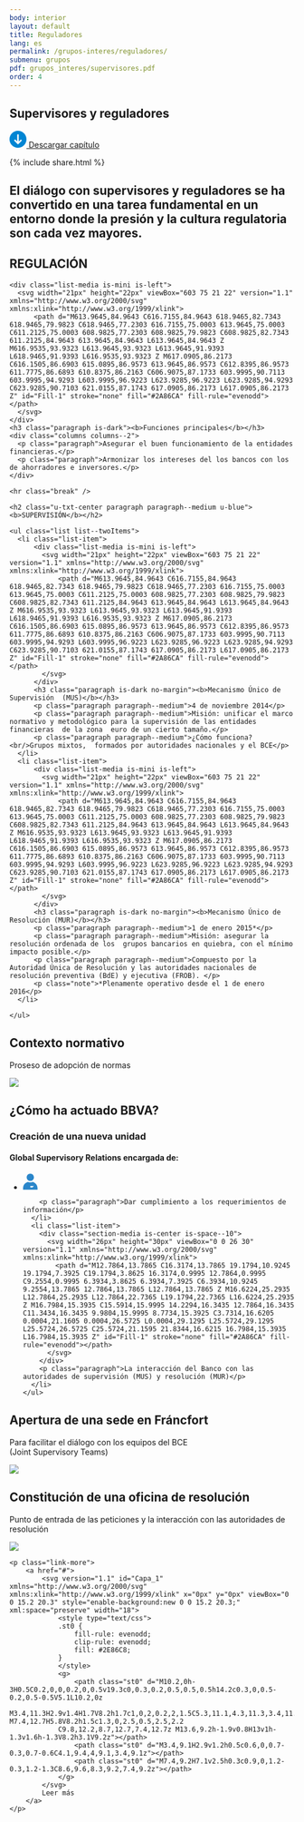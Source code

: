 ```yaml
---
body: interior
layout: default
title: Reguladores
lang: es
permalink: /grupos-interes/reguladores/
submenu: grupos
pdf: grupos_interes/supervisores.pdf
order: 4
---
```



<section class="principal"  data-parallax="scroll" data-speed=".4" data-image-src="{{site.baseurl}}/images/bg-reguladores.png">
  <div class="section-header section-header--strategy">
    <h1>Supervisores y reguladores</h1>
  </div>
</section>

<section class="section-option">
  <div class="container container--small u-flex u-space-between">
    <p class="download-option">
      <a href="{{site.baseurl}}/downloads/{{ page.pdf }}">
        <svg width="30px" height="30px" viewBox="-7 -1741 30 30" version="1.1" xmlns="http://www.w3.org/2000/svg" xmlns:xlink="http://www.w3.org/1999/xlink">
          <path d="M8,-1741 C-0.318181818,-1741 -7,-1734.31818 -7,-1726 C-7,-1717.68182 -0.318181818,-1711 8,-1711 C16.3181818,-1711 23,-1717.68182 23,-1726 C23,-1734.31818 16.3181818,-1741 8,-1741 Z M14.6136364,-1723.47727 L8.47727273,-1717.34091 C8.34090909,-1717.20455 8.13636364,-1717.13636 8,-1717.13636 C7.79545455,-1717.13636 7.65909091,-1717.20455 7.52272727,-1717.34091 L1.38636364,-1723.47727 C1.25,-1723.61364 1.18181818,-1723.75 1.18181818,-1723.95455 C1.18181818,-1724.15909 1.25,-1724.29545 1.38636364,-1724.43182 L2.34090909,-1725.38636 C2.61363636,-1725.65909 3.02272727,-1725.65909 3.29545455,-1725.38636 L6.02272727,-1722.65909 C6.22727273,-1722.45455 6.63636364,-1722.59091 6.63636364,-1722.93182 L6.63636364,-1734.18182 C6.63636364,-1734.59091 6.90909091,-1734.86364 7.31818182,-1734.86364 L8.68181818,-1734.86364 C9.09090909,-1734.86364 9.36363636,-1734.59091 9.36363636,-1734.18182 L9.36363636,-1722.86364 C9.36363636,-1722.59091 9.70454545,-1722.38636 9.97727273,-1722.59091 L12.7045455,-1725.31818 C12.9772727,-1725.59091 13.3863636,-1725.59091 13.6590909,-1725.31818 L14.6136364,-1724.36364 C14.75,-1724.22727 14.8181818,-1724.09091 14.8181818,-1723.88636 C14.8181818,-1723.75 14.75,-1723.61364 14.6136364,-1723.47727 Z" id="Shape" stroke="none" fill="#0085D3" fill-rule="evenodd"></path>
        </svg>
        Descargar capítulo
      </a>
    </p>
    {% include share.html %}
  </div>
</section>

<section class="section section--blue section--piramids">
  <div class="container container--small">
    <h2 class="txt-cite u-txt-center">El diálogo con supervisores y reguladores se ha convertido en una tarea fundamental en un entorno donde la presión y la cultura regulatoria son cada  vez mayores.</h2>
  </div>
</section>
<section class="section section--grey">
  <div class="container container--small">
    <h2 class="u-txt-center paragraph u-blue"><b>REGULACIÓN</b></h2>

    <div class="list-media is-mini is-left">
      <svg width="21px" height="22px" viewBox="603 75 21 22" version="1.1" xmlns="http://www.w3.org/2000/svg" xmlns:xlink="http://www.w3.org/1999/xlink">
          <path d="M613.9645,84.9643 C616.7155,84.9643 618.9465,82.7343 618.9465,79.9823 C618.9465,77.2303 616.7155,75.0003 613.9645,75.0003 C611.2125,75.0003 608.9825,77.2303 608.9825,79.9823 C608.9825,82.7343 611.2125,84.9643 613.9645,84.9643 L613.9645,84.9643 Z M616.9535,93.9323 L613.9645,93.9323 L613.9645,91.9393 L618.9465,91.9393 L616.9535,93.9323 Z M617.0905,86.2173 C616.1505,86.6903 615.0895,86.9573 613.9645,86.9573 C612.8395,86.9573 611.7775,86.6893 610.8375,86.2163 C606.9075,87.1733 603.9995,90.7113 603.9995,94.9293 L603.9995,96.9223 L623.9285,96.9223 L623.9285,94.9293 C623.9285,90.7103 621.0155,87.1743 617.0905,86.2173 L617.0905,86.2173 Z" id="Fill-1" stroke="none" fill="#2A86CA" fill-rule="evenodd"></path>
      </svg>
    </div>
    <h3 class="paragraph is-dark"><b>Funciones principales</b></h3>
    <div class="columns columns--2">
      <p class="paragraph">Asegurar el buen funcionamiento de la entidades financieras.</p>
      <p class="paragraph">Armonizar los intereses del los bancos con los de ahorradores e inversores.</p>
    </div>

    <hr class="break" />

    <h2 class="u-txt-center paragraph paragraph--medium u-blue"><b>SUPERVISIÓN</b></h2>

    <ul class="list list--twoItems">
      <li class="list-item">
          <div class="list-media is-mini is-left">
            <svg width="21px" height="22px" viewBox="603 75 21 22" version="1.1" xmlns="http://www.w3.org/2000/svg" xmlns:xlink="http://www.w3.org/1999/xlink">
                <path d="M613.9645,84.9643 C616.7155,84.9643 618.9465,82.7343 618.9465,79.9823 C618.9465,77.2303 616.7155,75.0003 613.9645,75.0003 C611.2125,75.0003 608.9825,77.2303 608.9825,79.9823 C608.9825,82.7343 611.2125,84.9643 613.9645,84.9643 L613.9645,84.9643 Z M616.9535,93.9323 L613.9645,93.9323 L613.9645,91.9393 L618.9465,91.9393 L616.9535,93.9323 Z M617.0905,86.2173 C616.1505,86.6903 615.0895,86.9573 613.9645,86.9573 C612.8395,86.9573 611.7775,86.6893 610.8375,86.2163 C606.9075,87.1733 603.9995,90.7113 603.9995,94.9293 L603.9995,96.9223 L623.9285,96.9223 L623.9285,94.9293 C623.9285,90.7103 621.0155,87.1743 617.0905,86.2173 L617.0905,86.2173 Z" id="Fill-1" stroke="none" fill="#2A86CA" fill-rule="evenodd"></path>
            </svg>
          </div>
          <h3 class="paragraph is-dark no-margin"><b>Mecanismo Único de Supervisión  (MUS)</b></h3>
          <p class="paragraph paragraph--medium">4 de noviembre 2014</p>
          <p class="paragraph paragraph--medium">Misión: unificar el marco normativo y metodológico para la supervisión de las entidades financieras  de la zona  euro de un cierto tamaño.</p>
          <p class="paragraph paragraph--medium">¿Cómo funciona?<br/>Grupos mixtos,  formados por autoridades nacionales y el BCE</p>
      </li>
      <li class="list-item">
          <div class="list-media is-mini is-left">
            <svg width="21px" height="22px" viewBox="603 75 21 22" version="1.1" xmlns="http://www.w3.org/2000/svg" xmlns:xlink="http://www.w3.org/1999/xlink">
                <path d="M613.9645,84.9643 C616.7155,84.9643 618.9465,82.7343 618.9465,79.9823 C618.9465,77.2303 616.7155,75.0003 613.9645,75.0003 C611.2125,75.0003 608.9825,77.2303 608.9825,79.9823 C608.9825,82.7343 611.2125,84.9643 613.9645,84.9643 L613.9645,84.9643 Z M616.9535,93.9323 L613.9645,93.9323 L613.9645,91.9393 L618.9465,91.9393 L616.9535,93.9323 Z M617.0905,86.2173 C616.1505,86.6903 615.0895,86.9573 613.9645,86.9573 C612.8395,86.9573 611.7775,86.6893 610.8375,86.2163 C606.9075,87.1733 603.9995,90.7113 603.9995,94.9293 L603.9995,96.9223 L623.9285,96.9223 L623.9285,94.9293 C623.9285,90.7103 621.0155,87.1743 617.0905,86.2173 L617.0905,86.2173 Z" id="Fill-1" stroke="none" fill="#2A86CA" fill-rule="evenodd"></path>
            </svg>
          </div>
          <h3 class="paragraph is-dark no-margin"><b>Mecanismo Único de Resolución (MUR)</b></h3>
          <p class="paragraph paragraph--medium">1 de enero 2015*</p>
          <p class="paragraph paragraph--medium">Misión: asegurar la resolución ordenada de los  grupos bancarios en quiebra, con el mínimo impacto posible.</p>
          <p class="paragraph paragraph--medium">Compuesto por la Autoridad Única de Resolución y las autoridades nacionales de resolución preventiva (BdE) y ejecutiva (FROB). </p>
          <p class="note">*Plenamente operativo desde el 1 de enero 2016</p>
      </li>

    </ul>
  </div>
</section>

<section class="section section--blue section--piramids">
  <div class="container container--small">
    <h2 class="u-txt-center title-section title-section--inside">Contexto normativo</h2>
    <p class="paragraph paragraph--big is-huge u-green u-txt-center">Proseso de adopción de normas</p>
    <div class="section-media">
        <img src="{{site.baseurl}}/images/reguladores-contexto.png" />
    </div>
  </div>
</section>


<section class="section">
  <div class="container container--small">
    <h2 class="u-txt-center title-section ">¿Cómo ha actuado BBVA?</h2>
    <h3 class="paragraph u-blue u-txt-center u-upperCase"><b>Creación de una nueva unidad</b></h3>
    <h4 class="paragraph is-dark paragraph--big u-txt-center">Global Supervisory Relations encargada de:</h4>
    <ul class="list list--twoItems u-txt-center">
      <li class="list-item">
        <div class="section-media is-center is-space--10">
          <svg width="26px" height="30px" viewBox="0 0 26 30" version="1.1" xmlns="http://www.w3.org/2000/svg" xmlns:xlink="http://www.w3.org/1999/xlink">
            <path d="M12.7864,13.7865 C16.3174,13.7865 19.1794,10.9245 19.1794,7.3925 C19.1794,3.8625 16.3174,0.9995 12.7864,0.9995 C9.2554,0.9995 6.3934,3.8625 6.3934,7.3925 C6.3934,10.9245 9.2554,13.7865 12.7864,13.7865 L12.7864,13.7865 Z M16.6224,25.2935 L12.7864,25.2935 L12.7864,22.7365 L19.1794,22.7365 L16.6224,25.2935 Z M16.7984,15.3935 C15.5914,15.9995 14.2294,16.3435 12.7864,16.3435 C11.3434,16.3435 9.9804,15.9995 8.7734,15.3925 C3.7314,16.6205 0.0004,21.1605 0.0004,26.5725 L0.0004,29.1295 L25.5724,29.1295 L25.5724,26.5725 C25.5724,21.1595 21.8344,16.6215 16.7984,15.3935 L16.7984,15.3935 Z" id="Fill-1" stroke="none" fill="#2A86CA" fill-rule="evenodd"></path>
          </svg>
        </div>

        <p class="paragraph">Dar cumplimiento a los requerimientos de información</p>
      </li>
      <li class="list-item">
        <div class="section-media is-center is-space--10">
          <svg width="26px" height="30px" viewBox="0 0 26 30" version="1.1" xmlns="http://www.w3.org/2000/svg" xmlns:xlink="http://www.w3.org/1999/xlink">
            <path d="M12.7864,13.7865 C16.3174,13.7865 19.1794,10.9245 19.1794,7.3925 C19.1794,3.8625 16.3174,0.9995 12.7864,0.9995 C9.2554,0.9995 6.3934,3.8625 6.3934,7.3925 C6.3934,10.9245 9.2554,13.7865 12.7864,13.7865 L12.7864,13.7865 Z M16.6224,25.2935 L12.7864,25.2935 L12.7864,22.7365 L19.1794,22.7365 L16.6224,25.2935 Z M16.7984,15.3935 C15.5914,15.9995 14.2294,16.3435 12.7864,16.3435 C11.3434,16.3435 9.9804,15.9995 8.7734,15.3925 C3.7314,16.6205 0.0004,21.1605 0.0004,26.5725 L0.0004,29.1295 L25.5724,29.1295 L25.5724,26.5725 C25.5724,21.1595 21.8344,16.6215 16.7984,15.3935 L16.7984,15.3935 Z" id="Fill-1" stroke="none" fill="#2A86CA" fill-rule="evenodd"></path>
          </svg>
        </div>
        <p class="paragraph">La interacción del Banco con las autoridades de supervisión (MUS) y resolución (MUR)</p>
      </li>
    </ul>
  </div>
</section>


<section class="section section--grey">
  <div class="container container--small">
    <h2 class="u-txt-center paragraph u-upperCase u-blue"><b>Apertura de una sede en Fráncfort</b></h2>
    <p class="paragraph is-l paragraph--medium u-txt-center">Para facilitar el diálogo con los equipos del BCE <br/>(Joint Supervisory Teams)</p>
    <div class="section-media is-center">
        <img src="{{site.baseurl}}/images/reguladores-sede.svg" />
    </div>
  </div>
</section>

<section class="section">
  <div class="container container--small">
    <h2 class="u-txt-center paragraph u-upperCase u-blue"><b>Constitución de una oficina de resolución</b></h2>
    <p class="paragraph is-l paragraph--medium u-txt-center">Punto de entrada de las peticiones y la interacción con las autoridades de resolución</p>
    <div class="section-media is-center">
        <img src="{{site.baseurl}}/images/reguladores-constitucion.png" />
    </div>


    <p class="link-more">
        <a href="#">
            <svg version="1.1" id="Capa_1" xmlns="http://www.w3.org/2000/svg" xmlns:xlink="http://www.w3.org/1999/xlink" x="0px" y="0px" viewBox="0 0 15.2 20.3" style="enable-background:new 0 0 15.2 20.3;" xml:space="preserve" width="18">
                <style type="text/css">
                .st0 {
                    fill-rule: evenodd;
                    clip-rule: evenodd;
                    fill: #2E86C8;
                }
                </style>
                <g>
                    <path class="st0" d="M10.2,0h-3H0.5C0.2,0,0,0.2,0,0.5v19.3c0,0.3,0.2,0.5,0.5,0.5h14.2c0.3,0,0.5-0.2,0.5-0.5V5.1L10.2,0z
                 M3.4,11.3H2.9v1.4H1.7V8.2h1.7c1,0,2,0.2,2,1.5C5.3,11.1,4.3,11.3,3.4,11.3z M7.4,12.7H5.8V8.2h1.5c1.3,0,2.5,0.5,2.5,2.2
                C9.8,12.2,8.7,12.7,7.4,12.7z M13.6,9.2h-1.9v0.8H13v1h-1.3v1.6h-1.3V8.2h3.1V9.2z"></path>
                    <path class="st0" d="M3.4,9.1H2.9v1.2h0.5c0.6,0,0.7-0.3,0.7-0.6C4.1,9.4,4,9.1,3.4,9.1z"></path>
                    <path class="st0" d="M7.4,9.2H7.1v2.5h0.3c0.9,0,1.2-0.3,1.2-1.3C8.6,9.6,8.3,9.2,7.4,9.2z"></path>
                </g>
            </svg>
            Leer más
        </a>
    </p>

  </div>
</section>
